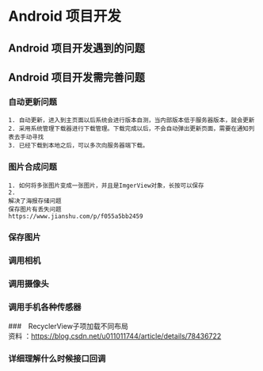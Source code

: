 # Android 项目开发
## Android 项目开发遇到的问题

## Android 项目开发需完善问题
### 自动更新问题
    1. 自动更新，进入到主页面以后系统会进行版本自测，当内部版本低于服务器版本，就会更新
    2. 采用系统管理下载器进行下载管理。下载完成以后，不会自动弹出更新页面，需要在通知列表去手动寻找
    3. 已经下载到本地之后，可以多次向服务器端下载。
    
### 图片合成问题
    1. 如何将多张图片变成一张图片，并且是ImgerView对象，长按可以保存
    2. 
    解决了海报存储问题 
    保存图片有丢失问题
    https://www.jianshu.com/p/f055a5bb2459
### 保存图片
### 调用相机
### 调用摄像头
### 调用手机各种传感器
###　RecyclerView子项加载不同布局  
    资料 ：https://blog.csdn.net/u011011744/article/details/78436722

### 详细理解什么时候接口回调
